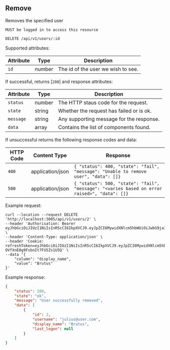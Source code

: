 ## Remove
Removes the specified user

`MUST be logged in to access this resource`

```plaintext
DELETE /api/v1/users/:id
```

Supported attributes:

| Attribute                | Type     | Description           |
|--------------------------|----------|-----------------------|
| `id`            | number | The id of the user we wish to see. |

If successful, returns [`200`] and response attributes:

| Attribute                | Type     | Description           |
|--------------------------|----------|-----------------------|
| `status`            | number | The HTTP staus code for the request. |
| `state`            | string | Whether the request has failed or is ok. |
| `message`            | string | Any supporting message for the response. |
| `data`            | array | Contains the list of components found. |

If unsuccessful returns the following response codes and data:

| HTTP Code                 | Content Type   | Response        |
|---------------------------|----------------|-----------------|
| `400`                     | application/json | `{ "status": 400, "state": "fail", "message": "Unable to remove user", "data": []}`|
| `500`                     | application/json | `{ "status": 500, "state": "fail", "message": "<varies based on error raised>", "data": []}`|

Example request:

```shell
curl --location --request DELETE 'http://localhost:3005/api/v1/users/2' \
--header 'Authorisation: Bearer eyJhbGciOiJIUzI1NiIsInR5cCI6IkpXVCJ9.eyJpZCI6MywidXNlcm5hbWUiOiJwbG9ja3llckBnb29nbGVtYWlsLmNvbSIsImRpc3BsYXlfbmFtZSI6IlBhdWwgTG9ja3llciIsImxhc3RfbG9nb24iOm51bGwsImlhdCI6MTczNDAxMjU3OCwiZXhwIjoxNzM0MDEyODc4fQ.U2oLbeRbj_oO7X5fanw4RegPDhJWZNbc0BRlDiDibf4' \
--header 'Content-Type: application/json' \
--header 'Cookie: refreshToken=eyJhbGciOiJIUzI1NiIsInR5cCI6IkpXVCJ9.eyJpZCI6MywidXNlcm5hbWUiOiJwbG9ja3llckBnb29nbGVtYWlsLmNvbSIsImRpc3BsYXlfbmFtZSI6IlBhdWwgTG9ja3llciIsImxhc3RfbG9nb24iOm51bGwsImlhdCI6MTczNDAxMjU3OCwiZXhwIjoxNzM0MDk4OTc4fQ.MdjRxj2wHV_4LPene-OVfXnE0g9FsbnIt7FU5Zs1U5Q' \
--data '{
    "column": "display_name",
    "value": "Brutus"
}'
```

Example response:

```json
{
    "status": 200,
    "state": "ok",
    "message": "User successfully removed",
    "data": [
        {
            "id": 2,
            "username": "julius@user.com",
            "display_name": "Brutus",
            "last_logon": null
        }
    ]
}
```